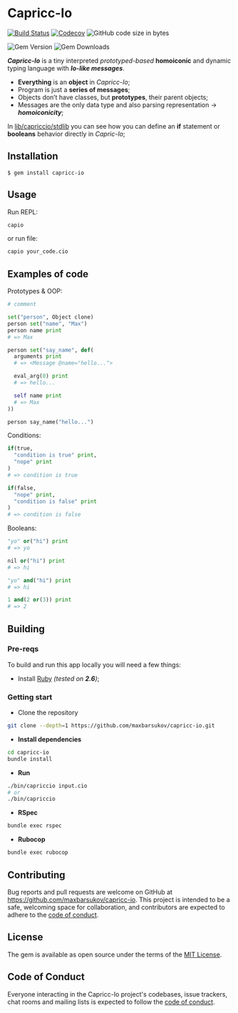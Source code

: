 # Capricc-Io

[![Build Status](https://github.com/maxbarsukov/capricc-io/actions/workflows/main.yml/badge.svg?branch=master)](https://github.com/maxbarsukov/capricc-io/actions/workflows/main.yml)
[![Codecov](https://codecov.io/gh/maxbarsukov/capricc-io/branch/master/graph/badge.svg?token=9L8Y4N4KKW)](https://codecov.io/gh/maxbarsukov/capricc-io)
![GitHub code size in bytes](https://img.shields.io/github/languages/code-size/maxbarsukov/capricc-io)

![Gem Version](https://img.shields.io/gem/v/capricc-io)
![Gem Downloads](https://img.shields.io/gem/dt/capricc-io)

***Capricc-Io*** is a tiny interpreted *prototyped-based* **homoiconic** and dynamic typing language with ***Io-like messages***.

- **Everything** is an **object** in *Capricc-Io*;
- Program is just a **series of messages**;
- Objects don’t have classes, but **prototypes**, their parent objects;
- Messages are the only data type and also parsing representation → ***homoiconicity***;

In [lib/capriccio/stdlib](https://github.com/maxbarsukov/capricc-io/tree/master/lib/capriccio/stdlib) you can see how you can define an **if** statement or **booleans** behavior directly in *Capric-Io*;

## Installation

    $ gem install capricc-io

## Usage

Run REPL:
```bash
capio
```

or run file:
```bash
capio your_code.cio
```

## Examples of code

Prototypes & OOP:
```python
# comment

set("person", Object clone)
person set("name", "Max")
person name print
# => Max

person set("say_name", def(
  arguments print
  # => <Message @name="hello...">

  eval_arg(0) print
  # => hello...

  self name print
  # => Max
))

person say_name("hello...")
```

Conditions:
```python
if(true,
  "condition is true" print,
  "nope" print
)
# => condition is true

if(false,
  "nope" print,
  "condition is false" print
)
# => condition is false
```

Booleans:
```python
"yo" or("hi") print
# => yo

nil or("hi") print
# => hi

"yo" and("hi") print
# => hi

1 and(2 or(3)) print
# => 2
```

## Building

### Pre-reqs

To build and run this app locally you will need a few things:

- Install [Ruby](https://www.ruby-lang.org/en/) *(tested on **2.6**)*;

### Getting start

- Clone the repository
```bash
git clone --depth=1 https://github.com/maxbarsukov/capricc-io.git
```
- **Install dependencies**
```bash
cd capricc-io
bundle install
```
- **Run**
```bash
./bin/capriccio input.cio
# or
./bin/capriccio
````
- **RSpec**
```bash
bundle exec rspec
```
- **Rubocop**
```bash
bundle exec rubocop
```

## Contributing

Bug reports and pull requests are welcome on GitHub at https://github.com/maxbarsukov/capricc-io. This project is intended to be a safe, welcoming space for collaboration, and contributors are expected to adhere to the [code of conduct](https://github.com/maxbarsukov/capricc-io/blob/master/CODE_OF_CONDUCT.md).

## License

The gem is available as open source under the terms of the [MIT License](https://opensource.org/licenses/MIT).

## Code of Conduct

Everyone interacting in the Capricc-Io project's codebases, issue trackers, chat rooms and mailing lists is expected to follow the [code of conduct](https://github.com/maxbarsukov/capricc-io/blob/master/CODE_OF_CONDUCT.md).
